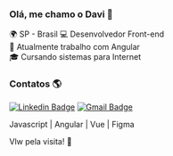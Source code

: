 ### Olá, me chamo o Davi 👋

🌍 SP - Brasil
💻 Desenvolvedor Front-end <br>
🎯 Atualmente trabalho com Angular <br>
🎓 Cursando sistemas para Internet<br>


### Contatos 🌎
[![Linkedin Badge](https://img.shields.io/badge/-DaviBatista-blue?style=flat-square&logo=Linkedin&logoColor=white&link=https://www.linkedin.com/in/davi-batista-452a08176)](https://www.linkedin.com/in/davi-batista-452a08176)
[![Gmail Badge](https://img.shields.io/badge/-davibatista.gb@gmail.com-c14438?style=flat-square&logo=Gmail&logoColor=white&link=mailto:davibatista.gb@gmail.com)](mailto:davibatista.gb@gmail.com)

Javascript | Angular | Vue | Figma 

Vlw pela visita! 🤙

